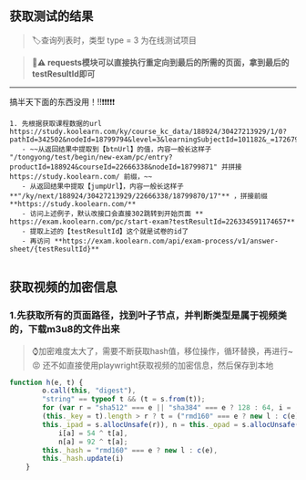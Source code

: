 ## 获取测试的结果
> 🏷查询列表时，类型 type = 3 为在线测试项目

> **🌿⚠️ requests模块可以直接执行重定向到最后的所需的页面，拿到最后的testResultId即可**
***
搞半天下面的东西没用！!!❗️❗️❗️❗️❗️
```plaintext
1. 先根据获取课程数据的url https://study.koolearn.com/ky/course_kc_data/188924/30427213929/1/0?pathId=342502&nodeId=18799794&level=3&learningSubjectId=101182&_=1726798498740
   - ~~从返回结果中提取到【btnUrl】的值，内容一般长这样子 "/tongyong/test/begin/new-exam/pc/entry?productId=188924&courseId=22666338&nodeId=18799871" 并拼接 https://study.koolearn.com/ 前缀，~~
   - 从返回结果中提取【jumpUrl】，内容一般长这样子 **"/ky/next/188924/30427213929/22666338/18799870/17"** ，拼接前缀**https://study.koolearn.com/**
   - 访问上述例子，默认改接口会直接302跳转到开始页面 **
https://exam.koolearn.com/pc/start-exam?testResultId=226334591174657** 
   - 提取上述的【testResultId】这个就是试卷的id了
   - 再访问 **https://exam.koolearn.com/api/exam-process/v1/answer-sheet/{testResultId}**
 
```

## 获取视频的加密信息
### 1.先获取所有的页面路径，找到叶子节点，并判断类型是属于视频类的，下载m3u8的文件出来

> ⌚️加密难度太大了，需要不断获取hash值，移位操作，循环替换，再进行~😡
> 还不如直接使用playwright获取视频的加密信息，然后保存到本地

```javascript
function h(e, t) {
        o.call(this, "digest"),
        "string" == typeof t && (t = s.from(t));
        for (var r = "sha512" === e || "sha384" === e ? 128 : 64, i = (this._alg = e,
        (this._key = t).length > r ? t = ("rmd160" === e ? new l : c(e)).update(t).digest() : t.length < r && (t = s.concat([t, u], r)),
        this._ipad = s.allocUnsafe(r)), n = this._opad = s.allocUnsafe(r), a = 0; a < r; a++)
            i[a] = 54 ^ t[a],
            n[a] = 92 ^ t[a];
        this._hash = "rmd160" === e ? new l : c(e),
        this._hash.update(i)
    }
```